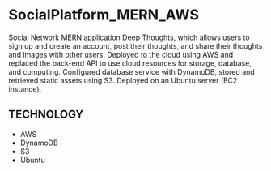 # SocialPlatform_MERN_AWS

Social Network MERN application Deep Thoughts, which allows users to sign up and create an account, post their thoughts, and share their thoughts and images with other users. Deployed to the cloud using AWS and replaced the back-end API to use cloud resources for storage, database, and computing. Configured database service with DynamoDB, stored and retrieved static assets using S3. Deployed on an Ubuntu server (EC2 instance).

## TECHNOLOGY
- AWS
- DynamoDB
- S3
- Ubuntu
